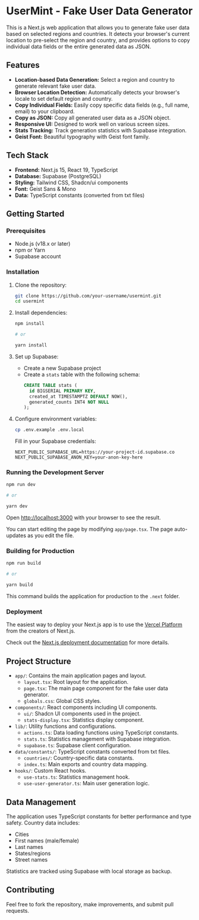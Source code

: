# UserMint - Fake User Data Generator

This is a Next.js web application that allows you to generate fake user data based on selected regions and countries. It detects your browser's current location to pre-select the region and country, and provides options to copy individual data fields or the entire generated data as JSON.

## Features

- **Location-based Data Generation:** Select a region and country to generate relevant fake user data.
- **Browser Location Detection:** Automatically detects your browser's locale to set default region and country.
- **Copy Individual Fields:** Easily copy specific data fields (e.g., full name, email) to your clipboard.
- **Copy as JSON:** Copy all generated user data as a JSON object.
- **Responsive UI:** Designed to work well on various screen sizes.
- **Stats Tracking:** Track generation statistics with Supabase integration.
- **Geist Font:** Beautiful typography with Geist font family.

## Tech Stack

- **Frontend:** Next.js 15, React 19, TypeScript
- **Database:** Supabase (PostgreSQL)
- **Styling:** Tailwind CSS, Shadcn/ui components
- **Font:** Geist Sans & Mono
- **Data:** TypeScript constants (converted from txt files)

## Getting Started

### Prerequisites

- Node.js (v18.x or later)
- npm or Yarn
- Supabase account

### Installation

1. Clone the repository:

   ```bash
   git clone https://github.com/your-username/usermint.git
   cd usermint
   ```

2. Install dependencies:

   ```bash
   npm install

   # or

   yarn install
   ```

3. Set up Supabase:

   - Create a new Supabase project
   - Create a `stats` table with the following schema:
     ```sql
     CREATE TABLE stats (
       id BIGSERIAL PRIMARY KEY,
       created_at TIMESTAMPTZ DEFAULT NOW(),
       generated_counts INT4 NOT NULL
     );
     ```

4. Configure environment variables:

   ```bash
   cp .env.example .env.local
   ```

   Fill in your Supabase credentials:

   ```
   NEXT_PUBLIC_SUPABASE_URL=https://your-project-id.supabase.co
   NEXT_PUBLIC_SUPABASE_ANON_KEY=your-anon-key-here
   ```

### Running the Development Server

```bash
npm run dev

# or

yarn dev
```

Open [http://localhost:3000](http://localhost:3000) with your browser to see the result.

You can start editing the page by modifying `app/page.tsx`. The page auto-updates as you edit the file.

### Building for Production

```bash
npm run build

# or

yarn build
```

This command builds the application for production to the `.next` folder.

### Deployment

The easiest way to deploy your Next.js app is to use the [Vercel Platform](https://vercel.com/new?utm_medium=default-template&filter=next.js&utm_source=create-next-app&utm_campaign=create-next-app-readme) from the creators of Next.js.

Check out the [Next.js deployment documentation](https://nextjs.org/docs/deployment) for more details.

## Project Structure

- `app/`: Contains the main application pages and layout.
  - `layout.tsx`: Root layout for the application.
  - `page.tsx`: The main page component for the fake user data generator.
  - `globals.css`: Global CSS styles.
- `components/`: React components including UI components.
  - `ui/`: Shadcn UI components used in the project.
  - `stats-display.tsx`: Statistics display component.
- `lib/`: Utility functions and configurations.
  - `actions.ts`: Data loading functions using TypeScript constants.
  - `stats.ts`: Statistics management with Supabase integration.
  - `supabase.ts`: Supabase client configuration.
- `data/constants/`: TypeScript constants converted from txt files.
  - `countries/`: Country-specific data constants.
  - `index.ts`: Main exports and country data mapping.
- `hooks/`: Custom React hooks.
  - `use-stats.ts`: Statistics management hook.
  - `use-user-generator.ts`: Main user generation logic.

## Data Management

The application uses TypeScript constants for better performance and type safety. Country data includes:

- Cities
- First names (male/female)
- Last names
- States/regions
- Street names

Statistics are tracked using Supabase with local storage as backup.

## Contributing

Feel free to fork the repository, make improvements, and submit pull requests.
